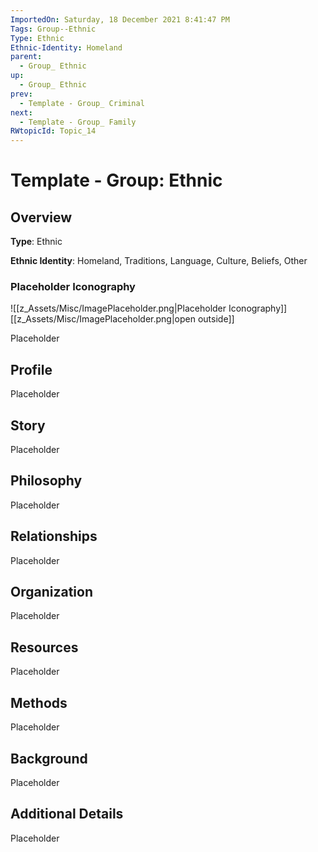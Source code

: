 ```yaml
---
ImportedOn: Saturday, 18 December 2021 8:41:47 PM
Tags: Group--Ethnic
Type: Ethnic
Ethnic-Identity: Homeland
parent:
  - Group_ Ethnic
up:
  - Group_ Ethnic
prev:
  - Template - Group_ Criminal
next:
  - Template - Group_ Family
RWtopicId: Topic_14
---
```

# Template - Group: Ethnic
## Overview
**Type**: Ethnic

**Ethnic Identity**: Homeland, Traditions, Language, Culture, Beliefs, Other

### Placeholder Iconography
![[z_Assets/Misc/ImagePlaceholder.png|Placeholder Iconography]]
[[z_Assets/Misc/ImagePlaceholder.png|open outside]]

Placeholder

## Profile
Placeholder

## Story
Placeholder

## Philosophy
Placeholder

## Relationships
Placeholder

## Organization
Placeholder

## Resources
Placeholder

## Methods
Placeholder

## Background
Placeholder

## Additional Details
Placeholder


